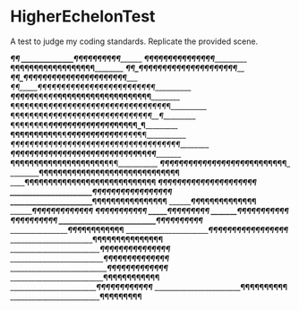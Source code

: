 # HigherEchelonTest
A test to judge my coding standards.
Replicate the provided scene.

__________________________________¶¶______________
______________¶¶¶¶¶_____________¶¶¶¶¶_____________
_____________¶¶¶¶¶¶¶¶_________¶¶¶¶¶_¶¶____________
____________¶¶____¶¶¶¶¶____¶¶¶¶¶¶¶¶¶¶¶____________
___________¶¶_¶¶¶__¶¶¶¶¶¶¶¶¶¶¶¶¶¶¶¶¶_¶____________
___________¶¶_¶¶¶¶__¶¶¶¶¶¶¶¶¶¶¶¶¶¶¶¶¶¶____________
____¶¶_____¶¶_¶¶¶_¶_¶¶¶¶¶¶¶¶¶¶¶¶¶¶¶¶¶¶¶___________
___¶¶¶¶¶___¶¶¶_¶¶___¶¶¶¶¶¶¶¶¶¶¶¶¶¶¶¶¶¶¶¶__________
¶¶¶¶¶¶¶¶___¶¶_¶_¶¶¶¶¶¶¶¶¶¶¶¶¶¶¶¶¶¶¶¶¶¶_¶__________
¶¶¶¶¶¶¶¶____¶¶_¶_¶¶¶¶¶¶¶¶¶¶¶¶_¶¶¶¶¶¶¶__¶__________
¶¶¶¶¶¶¶¶_____¶¶_¶_¶¶¶¶¶¶¶¶¶¶¶___¶¶¶¶¶_¶___________
__¶¶¶¶¶¶¶¶¶¶__¶¶___¶¶¶¶¶¶¶¶¶¶¶__¶¶¶¶_¶¶___________
___¶¶¶¶¶¶¶¶¶¶¶¶¶¶¶¶¶¶¶¶¶¶¶¶¶¶¶¶¶¶_¶¶¶_¶¶¶_________
_____¶¶¶¶¶¶¶¶¶¶¶¶¶¶¶¶¶¶¶¶¶¶¶¶¶¶¶___¶¶_¶¶__________
________¶¶¶¶¶¶¶¶¶¶¶¶¶¶¶¶¶¶¶¶________¶¶¶___________
___________¶¶¶¶¶¶¶¶¶¶¶¶¶¶¶¶¶¶¶___¶¶¶¶¶¶¶¶_________
______________¶¶¶¶¶¶¶¶¶¶¶¶¶¶¶¶¶¶¶¶¶¶¶¶¶¶¶¶¶¶______
__________________¶¶¶¶¶¶¶¶¶¶¶¶¶¶¶¶¶¶¶¶¶¶¶¶¶¶¶¶____
_____________________¶¶__¶¶¶___¶¶¶¶¶¶¶¶¶¶¶¶¶¶¶¶___
______________________¶________¶¶¶¶¶¶¶¶¶¶¶¶¶¶¶¶___
______________________¶________¶¶¶¶¶¶¶¶¶¶¶¶¶¶¶____
_____________________¶¶_________¶¶¶¶¶¶¶¶¶¶¶¶______
______________________¶_________¶¶¶¶¶¶¶¶¶¶¶¶______
______________________¶¶__________¶¶¶¶¶¶¶¶¶_______
_______________________¶____________¶¶¶¶¶¶¶¶______
_______________________¶¶____________¶¶¶¶¶¶¶¶¶____
________________________¶¶____________¶¶¶¶¶¶¶¶____
__________________________¶¶__________¶¶¶¶¶¶¶¶____
___________________________¶¶¶_______¶¶¶¶¶¶¶¶¶____
____________________________¶¶¶¶¶¶¶¶¶¶¶¶¶¶¶¶¶_____
_____________________________¶¶¶¶¶¶¶¶¶¶¶¶¶¶¶______
______________________________¶¶¶¶¶¶¶¶¶¶¶¶¶¶¶_____
_______________________________¶¶¶¶¶¶¶¶¶¶¶¶¶¶_____
________________________________¶¶¶¶¶¶¶¶¶¶¶¶¶_____
________________________________¶¶¶¶¶¶¶¶¶¶¶¶______
_______________________________¶¶¶¶¶¶¶¶¶¶¶¶_______
________________________________¶¶¶¶¶¶¶¶¶¶________
_________________________________¶¶¶¶¶¶¶¶¶________


